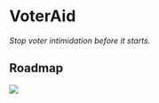 # VoterAid

*Stop voter intimidation before it starts.*

## Roadmap

![](https://cloud.githubusercontent.com/assets/3597934/21071690/99a72dc4-be5d-11e6-94bf-e93fbba36e02.JPG)
